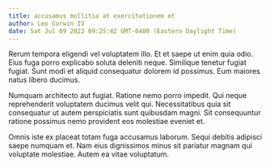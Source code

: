 ```yaml
---
title: accusamus mollitia at exercitationem et
author: Leo Corwin IV
date: Sat Jul 09 2022 09:25:42 GMT-0400 (Eastern Daylight Time)
---
```

Rerum tempora eligendi vel voluptatem illo. Et et saepe ut enim quia odio. Eius fuga porro explicabo soluta deleniti neque. Similique tenetur fugiat fugiat. Sunt modi et aliquid consequatur dolorem id possimus. Eum maiores natus libero ducimus.

 Numquam architecto aut fugiat. Ratione nemo porro impedit. Qui neque reprehenderit voluptatem ducimus velit qui. Necessitatibus quia sit consequatur ut autem perspiciatis sunt quibusdam magni. Sit consequuntur ratione possimus nemo provident eos molestiae eveniet et.

 Omnis iste ex placeat totam fuga accusamus laborum. Sequi debitis adipisci saepe numquam et. Nam eius dignissimos minus sit pariatur magnam qui voluptate molestiae. Autem ea vitae voluptatum.